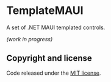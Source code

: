 # TemplateMAUI

A set of .NET MAUI templated controls.

_(work in progress)_

## Copyright and license

Code released under the [MIT license](https://opensource.org/licenses/MIT).